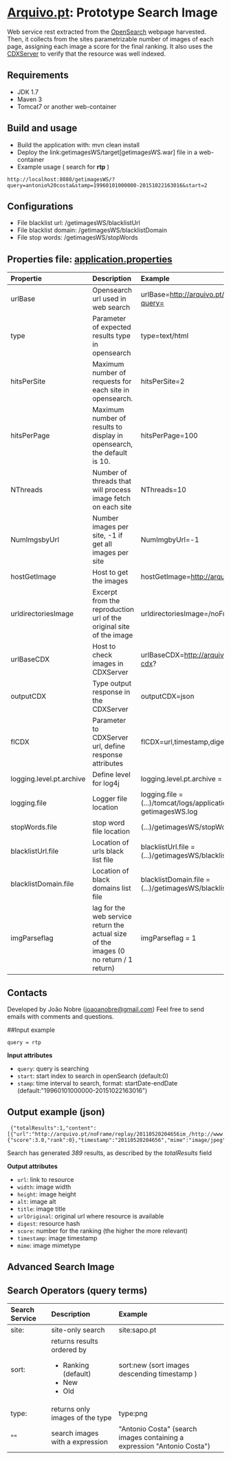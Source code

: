 # [Arquivo.pt](http://arquivo.pt/): Prototype Search Image
Web service rest extracted from the [OpenSearch](https://github.com/arquivo/pywb-opensearch-cdx) webpage harvested. Then, it collects from the sites parametrizable number of images of each page, assigning each image a score for the final ranking. It also uses the [CDXServer](https://github.com/ikreymer/pywb/wiki/CDX-Server-API) to verify that the resource was well indexed.

## Requirements
* JDK 1.7
* Maven 3
* Tomcat7 or another web-container

## Build and usage
* Build the application with: mvn clean install
* Deploy the link:getimagesWS/target[getimagesWS.war] file in a web-container
* Example usage ( search for **rtp** )
```
http://localhost:8080/getimagesWS/?query=antonio%20costa&stamp=19960101000000-20151022163016&start=2
```

## Configurations
* File blacklist url: /getimagesWS/blacklistUrl
* File blacklist domain: /getimagesWS/blacklistDomain
* File stop words: /getimagesWS/stopWords

## Properties file: [application.properties](https://github.com/arquivo/getimagesWS/blob/master/src/main/resources/application.properties)
| **Propertie** | **Description** | **Example** |
|:------|:----------|:----------|
| urlBase | Opensearch url used in web search | urlBase=http://arquivo.pt/opensearch?query=
| type | Parameter of expected results type in opensearch | type=text/html | 
| hitsPerSite |  Maximum number of requests for each site in opensearch. | hitsPerSite=2 |
| hitsPerPage |  Maximum number of results to display in opensearch, the default is 10. | hitsPerPage=100 |
| NThreads | Number of threads that will process image fetch on each site | NThreads=10 |
| NumImgsbyUrl | Number images per site, -1 if get all images per site | NumImgbyUrl=-1 |
| hostGetImage | Host to get the images | hostGetImage=http://arquivo.pt |
| urldirectoriesImage | Excerpt from the reproduction url of the original site of the image | urldirectoriesImage=/noFrame/replay/ |
| urlBaseCDX | Host to check images in CDXServer | urlBaseCDX=http://arquivo.pt/wayback/-cdx? |
| outputCDX | Type output response in the CDXServer | outputCDX=json |
| flCDX | Parameter to CDXServer url, define response attributes  | flCDX=url,timestamp,digest,mime|
| logging.level.pt.archive | Define level for log4j | logging.level.pt.archive = INFO  |
| logging.file | Logger file location | logging.file = (...)/tomcat/logs/application-getimagesWS.log|
| stopWords.file | stop word file location | (...)/getimagesWS/stopWords |
| blacklistUrl.file | Location of urls black list file | blacklistUrl.file = (...)/getimagesWS/blacklistUrl |
| blacklistDomain.file | Location of black domains list file | blacklistDomain.file = (...)/getimagesWS/blacklistDomain |
| imgParseflag | lag for the web service return the actual size of the images (0 no return / 1 return) | imgParseflag = 1 |


## Contacts
Developed by João Nobre (joaoanobre@gmail.com) 
Feel free to send emails with comments and questions.

##Input example
```
query = rtp 
```
**Input attributes**
* ``query``: query is searching 
* ``start``: start index to search in openSearch (default:0)
* ``stamp``: time interval to search, format: startDate-endDate (default:"19960101000000-20151022163016") 

## Output example (json)

     {"totalResults":1,"content":[{"url":"http://arquivo.pt/noFrame/replay/20110520204656im_/http://www.jornaldenegocios.pt/images/2010_05/rtp_not_pe.jpg","width":"","height":"","alt":"","title":"","urlOriginal":"http://topicos.jornaldenegocios.pt/RTP","digest":"ab1af682c12ff47f365732bc1cdc5b99","score":{"score":3.0,"rank":0},"timestamp":"20110520204656","mime":"image/jpeg"}]}

Search has generated *389* results, as described by the *totalResults* field

**Output attributes**
* ``url``: link to resource
* ``width``: image width
* ``height``: image height
* ``alt``: image alt
* ``title``: image title
* ``urlOriginal``: original url where resource is available
* ``digest``: resource hash
* ``score``: number for the ranking (the higher the more relevant) 
* ``timestamp``: image timestamp
* ``mime``: image mimetype


## Advanced Search Image

## Search Operators (query terms)
| **Search Service** | **Description** | **Example** |
|:------|:----------|:----------|
| site: | site-only search | site:sapo.pt 
| sort: | returns results ordered by  <ul><li>Ranking (default)</li><li>New</li><li>Old</li></ul>  | sort:new (sort images descending  timestamp ) | 
| type: | returns only images of the type  | type:png |
| ""     | search images with a expression | "Antonio Costa" (search images containing a expression "Antonio Costa") |
